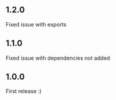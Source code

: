 ## 1.2.0
Fixed issue with exports

## 1.1.0
Fixed issue with dependencies not added

## 1.0.0
First release :)
